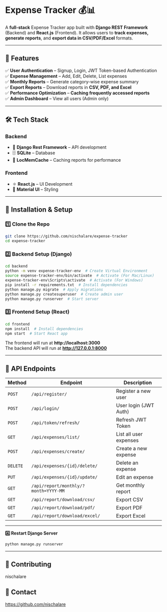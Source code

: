 # **Expense Tracker 💰📊**
A **full-stack** Expense Tracker app built with **Django REST Framework** (Backend) and **React.js** (Frontend). It allows users to **track expenses, generate reports**, and **export data in CSV/PDF/Excel** formats.

---

## 🚀 **Features**
✅ **User Authentication** – Signup, Login, JWT Token-based Authentication  
✅ **Expense Management** – Add, Edit, Delete, List expenses  
✅ **Monthly Reports** – Generate category-wise expense summary  
✅ **Export Reports** – Download reports in **CSV, PDF, and Excel**  
✅ **Performance Optimization** – **Caching frequently accessed reports**  
✅ **Admin Dashboard** – View all users (Admin only)  

---

## 🛠 **Tech Stack**
### **Backend**
- 🐍 **Django Rest Framework** – API development
- 🗄 **SQLite** – Database
- 🔄 **LocMemCache** – Caching reports for performance


### **Frontend**
- ⚛ **React.js** – UI Development
- 🎨 **Material UI** – Styling

---

## 📌 **Installation & Setup**
### **1️⃣ Clone the Repo**
```bash
git clone https://github.com/nischalare/expense-tracker 
cd expense-tracker
```

### **2️⃣ Backend Setup (Django)**
```bash
cd backend
python -m venv expense-tracker-env  # Create Virtual Environment
source expense-tracker-env/bin/activate  # Activate (For Mac/Linux)
expense-tracker-env\Scripts\activate  # Activate (For Windows)
pip install -r requirements.txt  # Install dependencies
python manage.py migrate  # Apply migrations
python manage.py createsuperuser  # Create admin user
python manage.py runserver  # Start server
```

### **3️⃣ Frontend Setup (React)**
```bash
cd frontend
npm install  # Install dependencies
npm start  # Start React app
```
The frontend will run at **http://localhost:3000**  
The backend API will run at **http://127.0.0.1:8000**

---

## 📡 **API Endpoints**
| **Method** | **Endpoint** | **Description** |
|-----------|-------------|----------------|
| `POST` | `/api/register/` | Register a new user |
| `POST` | `/api/login/` | User login (JWT Auth) |
| `POST` | `/api/token/refresh/` | Refresh JWT Token |
| `GET` | `/api/expenses/list/` | List all user expenses |
| `POST` | `/api/expenses/create/` | Create a new expense |
| `DELETE` | `/api/expenses/{id}/delete/` | Delete an expense |
| `PUT` | `/api/expenses/{id}/update/` | Edit an expense |
| `GET` | `/api/report/monthly/?month=YYYY-MM` | Get monthly report |
| `GET` | `/api/report/download/csv/` | Export CSV |
| `GET` | `/api/report/download/pdf/` | Export PDF |
| `GET` | `/api/report/download/excel/` | Export Excel |

---

**4️⃣ Restart Django Server**
```bash
python manage.py runserver
```

---

## 🎯 **Contributing**
nischalare

## 📩 **Contact**
https://github.com/nischalare 



